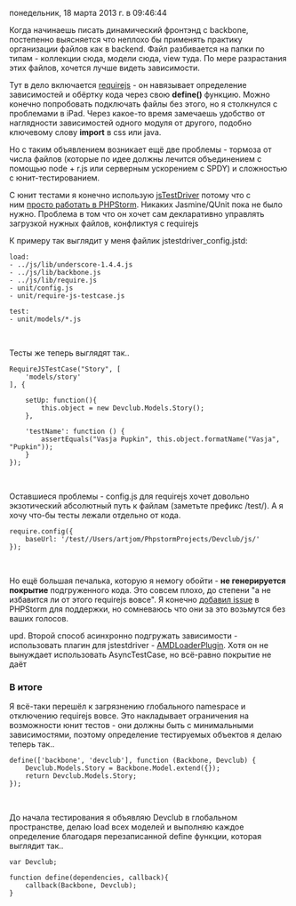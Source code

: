 понедельник, 18 марта 2013 г. в 09:46:44

Когда начинаешь писать динамический фронтэнд с backbone, постепенно выясняется что неплохо бы применять практику организации файлов как в backend. Файл разбивается на папки по типам - коллекции сюда, модели сюда, view туда. По мере разрастания этих файлов, хочется лучше видеть зависимости. 

Тут в дело включается [requirejs](http://requirejs.org/) - он навязывает определение зависимостей и обёртку кода через свою **define()** функцию. Можно конечно попробовать подключать файлы без этого, но я столкнулся с проблемами в iPad. Через какое-то время замечаешь удобство от наглядности зависимостей одного модуля от другого, подобно ключевому слову **import** в css или java.

Но с таким объявлением возникает ещё две проблемы - тормоза от числа файлов (которые по идее должны лечится объединением с помощью node + r.js или серверным ускорением с SPDY) и сложностью с юнит-тестированием.

С юнит тестами я конечно использую [jsTestDriver](https://code.google.com/p/js-test-driver/) потому что с ним [просто работать в PHPStorm](http://blog.jetbrains.com/webide/tag/jstestdriver/). Никаких Jasmine/QUnit пока не было нужно. Проблема в том что он хочет сам декларативно управлять загрузкой нужных файлов, конфликтуя с requirejs

К примеру так выглядит у меня файлик jstestdriver_config.jstd:

```
load:
- ../js/lib/underscore-1.4.4.js
- ../js/lib/backbone.js
- ../js/lib/require.js
- unit/config.js
- unit/require-js-testcase.js

test:
- unit/models/*.js 
```

   

Тесты же теперь выглядят так..

```
RequireJSTestCase("Story", [
    'models/story'
], {

    setUp: function(){
        this.object = new Devclub.Models.Story();
    },

    'testName': function () {
        assertEquals("Vasja Pupkin", this.object.formatName("Vasja", "Pupkin"));
    }
});
```

   

Оставшиеся проблемы - config.js для requirejs хочет довольно экзотический абсолютный путь к файлам (заметьте префикс /test/). А я хочу что-бы тесты лежали отдельно от кода.

```
require.config({
    baseUrl: '/test//Users/artjom/PhpstormProjects/Devclub/js/'
}); 
```

   

Но ещё большая печалька, которую я немогу обойти - **не генерируется покрытие** подгруженного кода. Это совсем плохо, до степени "а не избавится ли от этого requirejs вовсе". Я конечно [добавил issue](http://youtrack.jetbrains.com/issue/WI-17366) в PHPStorm для поддержки, но сомневаюсь что они за это возьмутся без ваших голосов.

upd. Второй способ асинхронно подгружать зависимости - использовать плагин для jstestdriver - [AMDLoaderPlugin](https://github.com/Grandrath/jstestdriver-requirejs/blob/master/test/lib/AMDLoaderPlugin.js). Хотя он не вынуждает использовать AsyncTestCase, но всё-равно покрытие не даёт

### В итоге

Я всё-таки перешёл к загрязнению глобального namespace и отключению requirejs вовсе. Это накладывает ограничения на возможности юнит тестов - они должны быть с минимальными зависимостями, поэтому определение тестируемых объектов я делаю теперь так..

```
define(['backbone', 'devclub'], function (Backbone, Devclub) {
    Devclub.Models.Story = Backbone.Model.extend({});
    return Devclub.Models.Story;
});
```

   

До начала тестирования я объявляю Devclub в глобальном пространстве, делаю load всех моделей и выполняю каждое определение благодаря перезаписанной define функции, которая выглядит так..

```
var Devclub;

function define(dependencies, callback){
    callback(Backbone, Devclub);
}
```